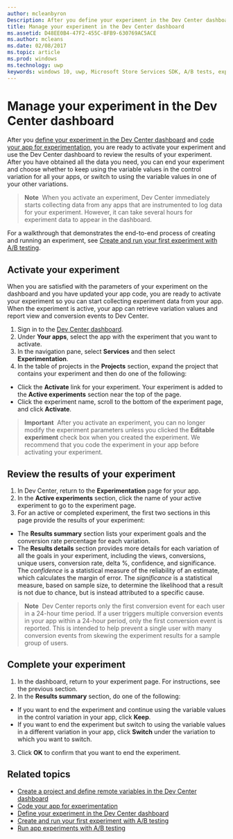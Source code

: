 ---author: mcleanbyronDescription: After you define your experiment in the Dev Center dashboard and code your experiment in your app, you are ready to active your experiment and use the Dev Center dashboard to review the results of your experiment.title: Manage your experiment in the Dev Center dashboardms.assetid: D48EE0B4-47F2-455C-8FB9-630769AC5ACEms.author: mcleansms.date: 02/08/2017ms.topic: articlems.prod: windowsms.technology: uwpkeywords: windows 10, uwp, Microsoft Store Services SDK, A/B tests, experiments---# Manage your experiment in the Dev Center dashboardAfter you [define your experiment in the Dev Center dashboard](define-your-experiment-in-the-dev-center-dashboard.md) and [code your app for experimentation](code-your-experiment-in-your-app.md), you are ready to activate your experiment and use the Dev Center dashboard to review the results of your experiment. After you have obtained all the data you need, you can end your experiment and choose whether to keep using the variable values in the control variation for all your apps, or switch to using the variable values in one of your other variations.> **Note**&nbsp;&nbsp;When you activate an experiment, Dev Center immediately starts collecting data from any apps that are instrumented to log data for your experiment. However, it can take several hours for experiment data to appear in the dashboard.For a walkthrough that demonstrates the end-to-end process of creating and running an experiment, see [Create and run your first experiment with A/B testing](create-and-run-your-first-experiment-with-a-b-testing.md).## Activate your experimentWhen you are satisfied with the parameters of your experiment on the dashboard and you have updated your app code, you are ready to activate your experiment so you can start collecting experiment data from your app. When the experiment is active, your app can retrieve variation values and report view and conversion events to Dev Center.1. Sign in to the [Dev Center dashboard](https://dev.windows.com/overview).2. Under **Your apps**, select the app with the experiment that you want to activate.3. In the navigation pane, select **Services** and then select **Experimentation**.4. In the table of projects in the **Projects** section, expand the project that contains your experiment and then do one of the following:  * Click the **Activate** link for your experiment. Your experiment is added to the **Active experiments** section near the top of the page.  * Click the experiment name, scroll to the bottom of the experiment page, and click **Activate**.> **Important**&nbsp;&nbsp;After you activate an experiment, you can no longer modify the experiment parameters unless you clicked the **Editable experiment** check box when you created the experiment. We recommend that you code the experiment in your app before activating your experiment.## Review the results of your experiment1. In Dev Center, return to the **Experimentation** page for your app.2. In the **Active experiments** section, click the name of your active experiment to go to the experiment page.3. For an active or completed experiment, the first two sections in this page provide the results of your experiment:  * The **Results summary** section lists your experiment goals and the conversion rate percentage for each variation.  * The **Results details** section provides more details for each variation of all the goals in your experiment, including the views, conversions, unique users, conversion rate, delta %, confidence, and significance. The *confidence* is a statistical measure of the reliability of an estimate, which calculates the margin of error. The *significance* is a statistical measure, based on sample size, to determine the likelihood that a result is not due to chance, but is instead attributed to a specific cause.  >**Note**&nbsp;&nbsp;Dev Center reports only the first conversion event for each user in a 24-hour time period. If a user triggers multiple conversion events in your app within a 24-hour period, only the first conversion event is reported. This is intended to help prevent a single user with many conversion events from skewing the experiment results for a sample group of users.## Complete your experiment1. In the dashboard, return to your experiment page. For instructions, see the previous section.2. In the **Results summary** section, do one of the following:  * If you want to end the experiment and continue using the variable values in the control variation in your app, click **Keep**.  * If you want to end the experiment but switch to using the variable values in a different variation in your app, click **Switch** under the variation to which you want to switch.3. Click **OK** to confirm that you want to end the experiment.## Related topics* [Create a project and define remote variables in the Dev Center dashboard](create-a-project-and-define-remote-variables-in-the-dev-center-dashboard.md)* [Code your app for experimentation](code-your-experiment-in-your-app.md)* [Define your experiment in the Dev Center dashboard](define-your-experiment-in-the-dev-center-dashboard.md)* [Create and run your first experiment with A/B testing](create-and-run-your-first-experiment-with-a-b-testing.md)* [Run app experiments with A/B testing](run-app-experiments-with-a-b-testing.md)
